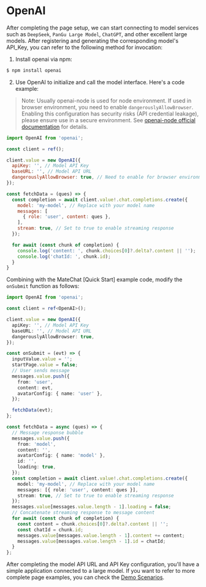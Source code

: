 # OpenAI

After completing the page setup, we can start connecting to model services such as `DeepSeek`, `PanGu Large Model`, `ChatGPT`, and other excellent large models. After registering and generating the corresponding model's API_Key, you can refer to the following method for invocation:

1. Install openai via npm:

```bash
$ npm install openai
```

2. Use OpenAI to initialize and call the model interface. Here's a code example:

> Note: Usually openai-node is used for node environment. If used in browser environment, you need to enable `dangerouslyAllowBrowser`. Enabling this configuration has security risks (API credential leakage), please ensure use in a secure environment. See [openai-node official documentation](https://github.com/openai/openai-node?tab=readme-ov-file#why-is-this-dangerous) for details.

```js
import OpenAI from 'openai';

const client = ref();

client.value = new OpenAI({
  apiKey: '', // Model API Key
  baseURL: '', // Model API URL
  dangerouslyAllowBrowser: true, // Need to enable for browser environment
});

const fetchData = (ques) => {
  const completion = await client.value!.chat.completions.create({
    model: 'my-model', // Replace with your model name
    messages: [
      { role: 'user', content: ques },
    ],
    stream: true, // Set to true to enable streaming response
  });

  for await (const chunk of completion) {
    console.log('content: ', chunk.choices[0]?.delta?.content || '');
    console.log('chatId: ', chunk.id);
  }
}
```

Combining with the MateChat [Quick Start] example code, modify the `onSubmit` function as follows:

```ts
import OpenAI from 'openai';

const client = ref<OpenAI>();

client.value = new OpenAI({
  apiKey: '', // Model API Key
  baseURL: '', // Model API URL
  dangerouslyAllowBrowser: true,
});

const onSubmit = (evt) => {
  inputValue.value = '';
  startPage.value = false;
  // User sends message
  messages.value.push({
    from: 'user',
    content: evt,
    avatarConfig: { name: 'user' },
  });

  fetchData(evt);
};

const fetchData = async (ques) => {
  // Message response bubble
  messages.value.push({
    from: 'model',
    content: '',
    avatarConfig: { name: 'model' },
    id: '',
    loading: true,
  });
  const completion = await client.value!.chat.completions.create({
    model: 'my-model', // Replace with your model name
    messages: [{ role: 'user', content: ques }],
    stream: true, // Set to true to enable streaming response
  });
  messages.value[messages.value.length - 1].loading = false;
  // Concatenate streaming response to message content
  for await (const chunk of completion) {
    const content = chunk.choices[0]?.delta?.content || '';
    const chatId = chunk.id;
    messages.value[messages.value.length - 1].content += content;
    messages.value[messages.value.length - 1].id = chatId;
  }
};
```

After completing the model API URL and API Key configuration, you'll have a simple application connected to a large model. If you want to refer to more complete page examples, you can check the [Demo Scenarios](https://matechat.gitcode.com/playground/playground.html).